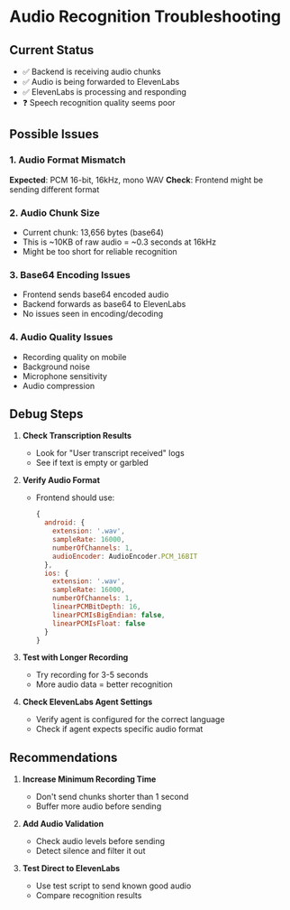 # Audio Recognition Troubleshooting

## Current Status
- ✅ Backend is receiving audio chunks
- ✅ Audio is being forwarded to ElevenLabs
- ✅ ElevenLabs is processing and responding
- ❓ Speech recognition quality seems poor

## Possible Issues

### 1. Audio Format Mismatch
**Expected**: PCM 16-bit, 16kHz, mono WAV
**Check**: Frontend might be sending different format

### 2. Audio Chunk Size
- Current chunk: 13,656 bytes (base64)
- This is ~10KB of raw audio = ~0.3 seconds at 16kHz
- Might be too short for reliable recognition

### 3. Base64 Encoding Issues
- Frontend sends base64 encoded audio
- Backend forwards as base64 to ElevenLabs
- No issues seen in encoding/decoding

### 4. Audio Quality Issues
- Recording quality on mobile
- Background noise
- Microphone sensitivity
- Audio compression

## Debug Steps

1. **Check Transcription Results**
   - Look for "User transcript received" logs
   - See if text is empty or garbled

2. **Verify Audio Format**
   - Frontend should use:
     ```javascript
     {
       android: { 
         extension: '.wav', 
         sampleRate: 16000, 
         numberOfChannels: 1,
         audioEncoder: AudioEncoder.PCM_16BIT
       },
       ios: { 
         extension: '.wav', 
         sampleRate: 16000, 
         numberOfChannels: 1,
         linearPCMBitDepth: 16,
         linearPCMIsBigEndian: false,
         linearPCMIsFloat: false
       }
     }
     ```

3. **Test with Longer Recording**
   - Try recording for 3-5 seconds
   - More audio data = better recognition

4. **Check ElevenLabs Agent Settings**
   - Verify agent is configured for the correct language
   - Check if agent expects specific audio format

## Recommendations

1. **Increase Minimum Recording Time**
   - Don't send chunks shorter than 1 second
   - Buffer more audio before sending

2. **Add Audio Validation**
   - Check audio levels before sending
   - Detect silence and filter it out

3. **Test Direct to ElevenLabs**
   - Use test script to send known good audio
   - Compare recognition results